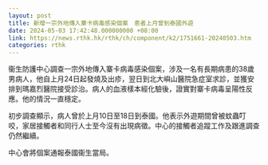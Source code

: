 ```yaml
---
layout: post
title: 新增一宗外地傳入寨卡病毒感染個案　患者上月曾到泰國外遊
date: 2024-05-03 17:42:48.000000000 +08:00
link: https://news.rthk.hk/rthk/ch/component/k2/1751661-20240503.htm
categories: rthk
---
```


衞生防護中心調查一宗外地傳入寨卡病毒感染個案，涉及一名有長期病患的38歲男病人，他自上月24日起發燒及出疹，翌日到北大嶼山醫院急症室求診，並獲安排到瑪嘉烈醫院接受診治。病人的血液樣本經化驗後，證實對寨卡病毒呈陽性反應。他的情況一直穩定。

初步調查顯示，病人曾於上月10日至18日到泰國。他表示外遊期間曾被蚊蟲叮咬，家居接觸者和同行人士至今沒有出現病徵。中心的接觸者追蹤工作及跟進調查仍然繼續。

中心會將個案通報泰國衞生當局。
